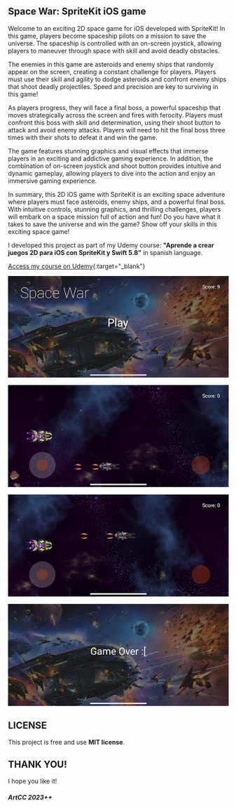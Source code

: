 ## Space War: SpriteKit iOS game

Welcome to an exciting 2D space game for iOS developed with SpriteKit! In this game, players become spaceship pilots on a mission to save the universe. The spaceship is controlled with an on-screen joystick, allowing players to maneuver through space with skill and avoid deadly obstacles.

The enemies in this game are asteroids and enemy ships that randomly appear on the screen, creating a constant challenge for players. Players must use their skill and agility to dodge asteroids and confront enemy ships that shoot deadly projectiles. Speed and precision are key to surviving in this game!

As players progress, they will face a final boss, a powerful spaceship that moves strategically across the screen and fires with ferocity. Players must confront this boss with skill and determination, using their shoot button to attack and avoid enemy attacks. Players will need to hit the final boss three times with their shots to defeat it and win the game.

The game features stunning graphics and visual effects that immerse players in an exciting and addictive gaming experience. In addition, the combination of on-screen joystick and shoot button provides intuitive and dynamic gameplay, allowing players to dive into the action and enjoy an immersive gaming experience.

In summary, this 2D iOS game with SpriteKit is an exciting space adventure where players must face asteroids, enemy ships, and a powerful final boss. With intuitive controls, stunning graphics, and thrilling challenges, players will embark on a space mission full of action and fun! Do you have what it takes to save the universe and win the game? Show off your skills in this exciting space game!

I developed this project as part of my Udemy course: **"Aprende a crear juegos 2D para iOS con SpriteKit y Swift 5.8"** in spanish language.

[Access my course on Udemy](https://www.udemy.com/user/arturo76/){:target="_blank"}

<p><img src="https://github.com/ArtCC/space-war/blob/main/screenshots/1.PNG"></p>

<p><img src="https://github.com/ArtCC/space-war/blob/main/screenshots/2.PNG"></p>

<p><img src="https://github.com/ArtCC/space-war/blob/main/screenshots/3.PNG"></p>

<p><img src="https://github.com/ArtCC/space-war/blob/main/screenshots/4.PNG"></p>

## LICENSE

This project is free and use <b>MIT license</b>.

## THANK YOU!

I hope you like it!

##### ArtCC 2023++